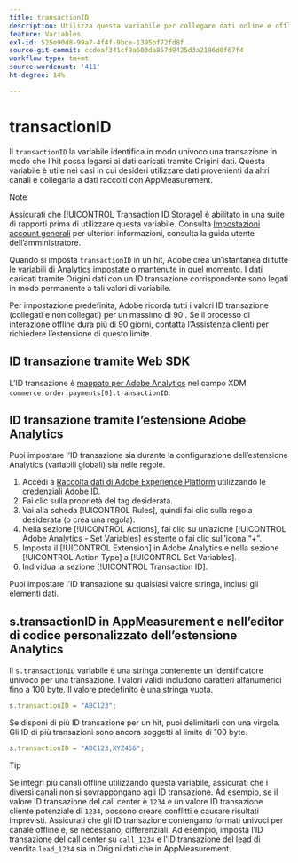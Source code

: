 ```yaml
---
title: transactionID
description: Utilizza questa variabile per collegare dati online e offline.
feature: Variables
exl-id: 525e90d8-99a7-4f4f-9bce-1395bf72fd8f
source-git-commit: ccdeaf341cf9a603da857d9425d3a2196d0f67f4
workflow-type: tm+mt
source-wordcount: '411'
ht-degree: 14%

---
```


# transactionID

Il `transactionID` la variabile identifica in modo univoco una transazione in modo che l’hit possa legarsi ai dati caricati tramite Origini dati. Questa variabile è utile nei casi in cui desideri utilizzare dati provenienti da altri canali e collegarla a dati raccolti con AppMeasurement.

>[!NOTE]
>
>Assicurati che [!UICONTROL Transaction ID Storage] è abilitato in una suite di rapporti prima di utilizzare questa variabile. Consulta [Impostazioni account generali](/help/admin/admin/c-manage-report-suites/c-edit-report-suites/general/general-acct-settings-admin.md) per ulteriori informazioni, consulta la guida utente dell’amministratore.

Quando si imposta `transactionID` in un hit, Adobe crea un’istantanea di tutte le variabili di Analytics impostate o mantenute in quel momento. I dati caricati tramite Origini dati con un ID transazione corrispondente sono legati in modo permanente a tali valori di variabile.

Per impostazione predefinita, Adobe ricorda tutti i valori ID transazione (collegati e non collegati) per un massimo di 90 . Se il processo di interazione offline dura più di 90 giorni, contatta l’Assistenza clienti per richiedere l’estensione di questo limite.

## ID transazione tramite Web SDK

L’ID transazione è [mappato per Adobe Analytics](https://experienceleague.adobe.com/docs/analytics/implementation/aep-edge/variable-mapping.html?lang=it) nel campo XDM `commerce.order.payments[0].transactionID`.

## ID transazione tramite l’estensione Adobe Analytics

Puoi impostare l’ID transazione sia durante la configurazione dell’estensione Analytics (variabili globali) sia nelle regole.

1. Accedi a [Raccolta dati di Adobe Experience Platform](https://experience.adobe.com/data-collection) utilizzando le credenziali Adobe ID.
2. Fai clic sulla proprietà del tag desiderata.
3. Vai alla scheda [!UICONTROL Rules], quindi fai clic sulla regola desiderata (o crea una regola).
4. Nella sezione [!UICONTROL Actions], fai clic su un’azione [!UICONTROL Adobe Analytics - Set Variables] esistente o fai clic sull’icona “+”.
5. Imposta il [!UICONTROL Extension] in Adobe Analytics e nella sezione [!UICONTROL Action Type] a [!UICONTROL Set Variables].
6. Individua la sezione [!UICONTROL Transaction ID].

Puoi impostare l’ID transazione su qualsiasi valore stringa, inclusi gli elementi dati.

## s.transactionID in AppMeasurement e nell’editor di codice personalizzato dell’estensione Analytics

Il `s.transactionID` variabile è una stringa contenente un identificatore univoco per una transazione. I valori validi includono caratteri alfanumerici fino a 100 byte. Il valore predefinito è una stringa vuota.

```js
s.transactionID = "ABC123";
```

Se disponi di più ID transazione per un hit, puoi delimitarli con una virgola. Gli ID di più transazioni sono ancora soggetti al limite di 100 byte.

```js
s.transactionID = "ABC123,XYZ456";
```

>[!TIP]
>
>Se integri più canali offline utilizzando questa variabile, assicurati che i diversi canali non si sovrappongano agli ID transazione. Ad esempio, se il valore ID transazione del call center è `1234` e un valore ID transazione cliente potenziale di `1234`, possono creare conflitti e causare risultati imprevisti. Assicurati che gli ID transazione contengano formati univoci per canale offline e, se necessario, differenziali. Ad esempio, imposta l’ID transazione del call center su `call_1234` e l&#39;ID transazione del lead di vendita `lead_1234` sia in Origini dati che in AppMeasurement.
